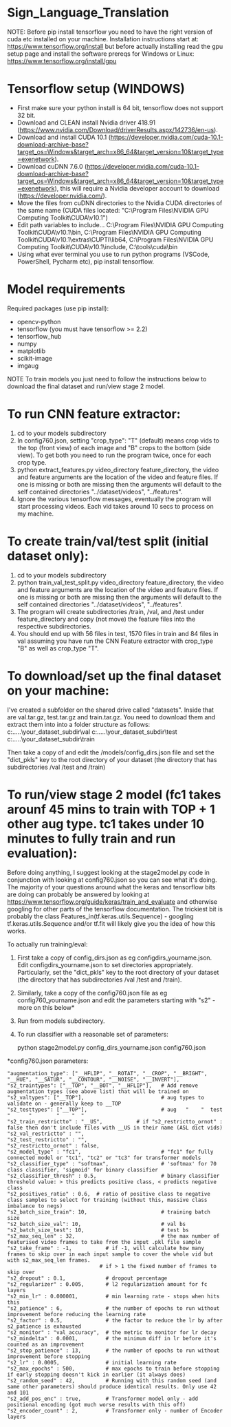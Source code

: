 # Sign_Language_Translation

NOTE: Before pip install tensorflow you need to have the right version of cuda etc installed on your machine. Installation instructions start at: https://www.tensorflow.org/install but before actually installing read the gpu setup page and install the software prereqs for Windows or Linux: https://www.tensorflow.org/install/gpu

# Tensorflow setup (WINDOWS)

- First make sure your python install is 64 bit, tensorflow does not support 32 bit.
- Download and CLEAN install Nvidia driver 418.91 (https://www.nvidia.com/Download/driverResults.aspx/142736/en-us).
- Download and install CUDA 10.1 (https://developer.nvidia.com/cuda-10.1-download-archive-base?target_os=Windows&target_arch=x86_64&target_version=10&target_type=exenetwork).
- Download cuDNN 7.6.0 (https://developer.nvidia.com/cuda-10.1-download-archive-base?target_os=Windows&target_arch=x86_64&target_version=10&target_type=exenetwork), this will require a Nvidia developer account to download (https://developer.nvidia.com/).
- Move the files from cuDNN directories to the Nvidia CUDA directories of the same name (CUDA files located: "C:\Program Files\NVIDIA GPU Computing Toolkit\CUDA\v10.1")
- Edit path variables to include...
  C:\Program Files\NVIDIA GPU Computing Toolkit\CUDA\v10.1\bin,
  C:\Program Files\NVIDIA GPU Computing Toolkit\CUDA\v10.1\extras\CUPTI\lib64,
  C:\Program Files\NVIDIA GPU Computing Toolkit\CUDA\v10.1\include,
  C:\tools\cuda\bin
- Using what ever terminal you use to run python programs (VSCode, PowerShell, Pycharm etc), pip install tensorflow.

# Model requirements

Required packages (use pip install):

- opencv-python
- tensorflow (you must have tensorflow >= 2.2)
- tensorflow_hub
- numpy
- matplotlib
- scikit-image
- imgaug

NOTE To train models you just need to follow the instructions below to download the final dataset and run/view stage 2 model.

# To run CNN feature extractor:

1. cd to your models subdirectory
2. In config760.json, setting "crop_type": "T" (default) means crop vids to the top (front view) of each image and "B" crops to the bottom (side view). To get both you need to run the program twice, once for each crop type.
4. python extract_features.py video_directory feature_directory, the video and feature arguments are the location of the video and feature files. If one is missing or both are missing then the arguments will default to the self contained directories "../dataset/videos", "../features".
5. Ignore the various tensorflow messages, eventually the program will start processing videos. Each vid takes around 10 secs to process on my machine.


# To create train/val/test split  (initial dataset only):
1. cd to your models subdirectory
3. python train_val_test_split.py video_directory feature_directory, the video and feature arguments are the location of the video and feature files. If one is missing or both are missing then the arguments will default to the self contained directories "../dataset/videos", "../features".
4. The program will create subdirectories /train, /val, and /test under feature_directory and copy (not move) the feature files into the respective subdirectories.
5. You should end up with 56 files in test, 1570 files in train and 84 files in val assuming you have run the CNN Feature extractor with crop_type "B" as well as crop_type "T".


# To download/set up the final dataset on your machine:
I've created a subfolder on the shared drive called "datasets". Inside that are val.tar.gz, test.tar.gz and train.tar.gz. You need to download them and extract them into into a folder structure as follows:
c:\.....\your_dataset_subdir\val
c:\.....\your_dataset_subdir\test
c:\.....\your_dataset_subdir\train

Then take a copy of and edit the /models/config_dirs.json file and set the "dict_pkls" key to the root directory of your dataset (the directory that has subdirectories /val /test and /train)



# To run/view stage 2 model (fc1 takes arounf 45 mins to train with TOP + 1 other aug type. tc1 takes under 10 minutes to fully train and run evaluation):

Before doing anything, I suggest looking at the stage2model.py code in conjunction with looking at config760.json so you can see what it's doing. The majority of your questions around what the keras and tensorflow bits are doing can probably be answered by looking at https://www.tensorflow.org/guide/keras/train_and_evaluate and otherwise googling for other parts of the tensorflow documentation. The trickiest bit is probably the class Features_in(tf.keras.utils.Sequence) - googling tf.keras.utils.Sequence and/or tf.fit will likely give you the idea of how this works.

To actually run training/eval:

1. First take a copy of config_dirs.json as eg configdirs_yourname.json.
   Edit configdirs_yourname.json to set directories appropriately. 
   Particularly, set the "dict_pkls" key to the root directory of your dataset (the directory that has subdirectories /val /test and /train). 
   
2. Similarly, take a copy of the config760.json file as eg config760_yourname.json and edit the parameters starting with "s2" - more on this below*

3. Run from models subdirectory. 
4. To run  classifier with a reasonable set of parameters:
        
    python stage2model.py config_dirs_yourname.json config760.json

*config760.json parameters:

	"augmentation_type": ["__HFLIP", "__ROTAT", "__CROP", "__BRIGHT", "__HUE", "__SATUR", "__CONTOUR", "__NOISE", "__INVERT"],
	"s2_traintypes": ["__TOP", "__BOT", "__HFLIP"],   # Add remove augmentation types (see above list) that will be trained on
	"s2_valtypes": ["__TOP"],                         # aug types to validate on - generally keep to __TOP
	"s2_testtypes": ["__TOP"],                        # aug   "    "  test    "      "        "    "  "
	"s2_train_restrictto" : "__US",			  # if "s2_restrictto_ornot" : false then don't include files with __US in their name (ASL dict vids)
	"s2_val_restrictto" : "",
	"s2_test_restrictto" : "",
	"s2_restrictto_ornot" : false,
	"s2_model_type" : "fc1",                          # "fc1" for fully connected model or "tc1", "tc2" or "tc3" for transformer models 
	"s2_classifier_type" : "softmax",                 # 'softmax' for 70 class classifier, 'sigmoid' for binary classifier
	"s2_classifier_thresh" : 0.5,                     # binary classifier threshold value: > this predicts positive class, < predicts negative class 
	"s2_positives_ratio" : 0.6,  # ratio of positive class to negative class samples to select for training (without this, massive class imbalance to negs)
	"s2_batch_size_train": 10,                        # training batch size
	"s2_batch_size_val": 10,                          # val bs
	"s2_batch_size_test": 10,                         # test bs
	"s2_max_seq_len" : 32,                            # the max number of featurised video frames to take from the input .pkl file sample
	"s2_take_frame" : -1,           # if -1, will calculate how many frames to skip over in each input sample to cover the whole vid but with s2_max_seq_len frames.
                                  # if > 1 the fixed number of frames to skip over
	"s2_dropout" : 0.1,             # dropout percentage
	"s2_regularizer" : 0.005,       # l2 regularization amount for fc layers
	"s2_min_lr" : 0.000001,         # min learning rate - stops when hits this
	"s2_patience" : 6,              # the number of epochs to run without improvement before reducing the learning rate
	"s2_factor" : 0.5,              # the factor to reduce the lr by after s2_patience is exhausted
	"s2_monitor" : "val_accuracy",  # the metric to monitor for lr decay
	"s2_mindelta" : 0.0001,         # the minimum diff in lr before it's counted as an improvement
	"s2_stop_patience" : 13,        # the number of epochs to run without improvement before stopping
	"s2_lr" : 0.0005,               # initial learning rate
	"s2_max_epochs" : 500,          # max epochs to train before stopping if early stopping doesn't kick in earlier (it always does)
	"s2_random_seed" : 42,          # Running with this random seed (and same other parameters) should produce identical results. Only use 42 and 101
	"s2_add_pos_enc" : true,        # Transformer model only - add positional encoding (got much worse results with this off)
	"s2_encoder_count" : 2,         # Transformer only - number of Encoder layers

